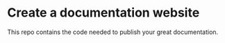 # Create a documentation website

This repo contains the code needed to publish your great documentation.
